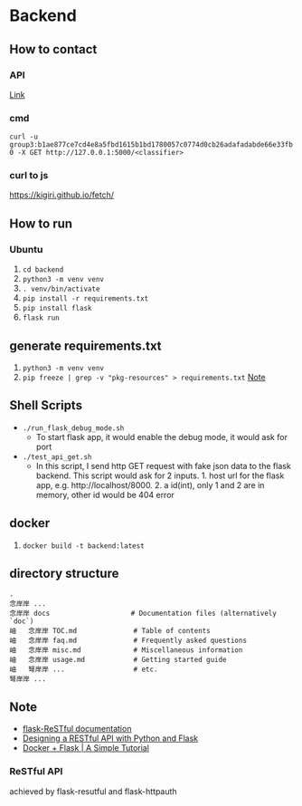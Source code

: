 # Backend

## How to contact
### API
[Link](https://app.swaggerhub.com/apis-docs/yangxvlin/backend/1.0.0)

### cmd
```curl -u group3:b1ae877ce7cd4e8a5fbd1615b1bd1780057c0774d0cb26adafadabde66e33fb0 -X GET http://127.0.0.1:5000/<classifier>```

### curl to js
https://kigiri.github.io/fetch/

## How to run
### Ubuntu
1. ```cd backend```
2. ```python3 -m venv venv```
3. ```. venv/bin/activate```
4. ```pip install -r requirements.txt```
5. ```pip install flask```
6. ```flask run```

## generate requirements.txt
1. ```python3 -m venv venv```
2. ```pip freeze | grep -v "pkg-resources" > requirements.txt``` [Note](https://stackoverflow.com/a/40167445)

## Shell Scripts
- ```./run_flask_debug_mode.sh```  
  - To start flask app, it would enable the debug mode, it would ask for port
- ```./test_api_get.sh```
  - In this script, I send http GET request with fake json data to the flask backend. This script would ask for 2 inputs. 1. host url for the flask app, e.g. http://localhost/8000. 2. a id(int), only 1 and 2 are in memory, other id would be 404 error

## docker
1. ```docker build -t backend:latest```

## directory structure
```
.
念岸岸 ...
念岸岸 docs                    # Documentation files (alternatively `doc`)
岫   念岸岸 TOC.md              # Table of contents
岫   念岸岸 faq.md              # Frequently asked questions
岫   念岸岸 misc.md             # Miscellaneous information
岫   念岸岸 usage.md            # Getting started guide
岫   弩岸岸 ...                 # etc.
弩岸岸 ...
```

## Note
- [flask-ReSTful documentation](https://flask-restful.readthedocs.io/en/latest/)
- [Designing a RESTful API with Python and Flask](https://blog.miguelgrinberg.com/post/designing-a-restful-api-with-python-and-flask)
- [Docker + Flask | A Simple Tutorial](https://medium.com/@doedotdev/docker-flask-a-simple-tutorial-bbcb2f4110b5)

### ReSTful API
achieved by flask-resutful and flask-httpauth
